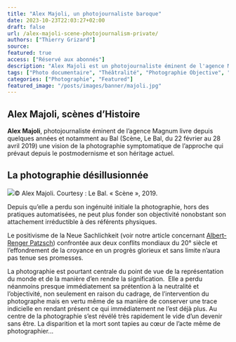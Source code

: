 ```yaml
---
title: "Alex Majoli, un photojournaliste baroque"
date: 2023-10-23T22:03:27+02:00
draft: false
url: /alex-majoli-scene-photojournalism-private/
authors: ["Thierry Grizard"]
source:
featured: true
access: ["Réservé aux abonnés"]
description: "Alex Majoli est un photojournaliste éminent de l'agence Magnum depuis 8 années il parcourt le monde pour en donner une autre image profondément théâtrale."
tags: ["Photo documentaire", "Théâtralité", "Photographie Objective", "Featured"]
categories: ["Photographie", "Featured"]
featured_image: "/posts/images/banner/majoli.jpg"
---
```

## Alex Majoli, scènes d’Histoire

**Alex Majoli**, photojournaliste éminent de l’agence Magnum livre depuis quelques années et notamment au Bal (Scène, Le Bal, du 22 février au 28 avril 2019) une vision de la photographie symptomatique de l’approche qui prévaut depuis le postmodernisme et son héritage actuel.

## La photographie désillusionnée

![](/posts/images/majoli/alex-majoli_le-bal_scene_photographye.0011.jpg)© Alex Majoli. Courtesy : Le Bal. « Scène », 2019.

Depuis qu’elle a perdu son ingénuité initiale la photographie, hors des pratiques automatisées, ne peut plus fonder son objectivité nonobstant son attachement irréductible à des référents physiques.

Le positivisme de la Neue Sachlichkeit (voir notre article concernant [Albert-Renger Patzsch](/albert-renger-patzsch-photography/)) confrontée aux deux conflits mondiaux du 20° siècle et l’effondrement de la croyance en un progrès glorieux et sans limite n’aura pas tenue ses promesses.

La photographie est pourtant centrale du point de vue de la représentation du monde et de la manière d’en rendre la signification.  Elle a perdu néanmoins presque immédiatement sa prétention à la neutralité et l’objectivité, non seulement en raison du cadrage, de l’intervention du photographe mais en vertu même de sa manière de conserver une trace indicielle en rendant présent ce qui immédiatement ne l’est déjà plus. Au centre de la photographie s’est révélé très rapidement le vide d’un devenir sans être. La disparition et la mort sont tapies au cœur de l’acte même de photographier...
